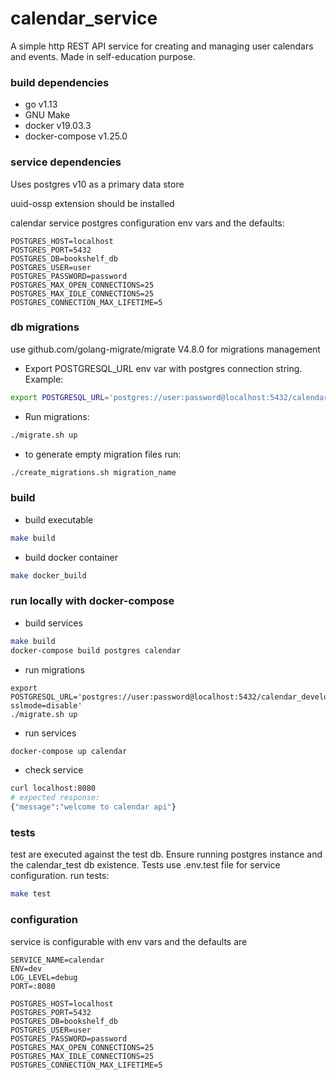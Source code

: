# calendar_service

A simple http REST API service for creating and managing user calendars and events. Made in self-education purpose.

### build dependencies

* go v1.13
* GNU Make
* docker v19.03.3
* docker-compose v1.25.0

### service dependencies

Uses postgres v10 as a primary data store

uuid-ossp extension should be installed

calendar service postgres configuration env vars and the defaults:
```.env
POSTGRES_HOST=localhost
POSTGRES_PORT=5432
POSTGRES_DB=bookshelf_db
POSTGRES_USER=user
POSTGRES_PASSWORD=password
POSTGRES_MAX_OPEN_CONNECTIONS=25
POSTGRES_MAX_IDLE_CONNECTIONS=25
POSTGRES_CONNECTION_MAX_LIFETIME=5
```

### db migrations

use github.com/golang-migrate/migrate V4.8.0 for migrations management
* Export POSTGRESQL_URL env var with postgres connection string. Example:
```sh
export POSTGRESQL_URL='postgres://user:password@localhost:5432/calendar_development?sslmode=disable'
``` 

* Run migrations:
```sh
./migrate.sh up
``` 

* to generate empty migration files run:
```sh
./create_migrations.sh migration_name
```

### build

* build executable
```sh
make build
```

* build docker container
```sh
make docker_build
```

### run locally with docker-compose

* build services
```sh
make build
docker-compose build postgres calendar
```

* run migrations
```shell script
export POSTGRESQL_URL='postgres://user:password@localhost:5432/calendar_development?sslmode=disable'
./migrate.sh up
```

* run services
```sh
docker-compose up calendar
```

* check service
```sh
curl localhost:8080
# expected response:
{"message":"welcome to calendar api"}
```

### tests
test are executed against the test db. Ensure running postgres instance and the calendar_test db existence. Tests use .env.test file for service configuration.
run tests:
```sh
make test
```

### configuration

service is configurable with env vars and the defaults are

```.env
SERVICE_NAME=calendar
ENV=dev
LOG_LEVEL=debug
PORT=:8080

POSTGRES_HOST=localhost
POSTGRES_PORT=5432
POSTGRES_DB=bookshelf_db
POSTGRES_USER=user
POSTGRES_PASSWORD=password
POSTGRES_MAX_OPEN_CONNECTIONS=25
POSTGRES_MAX_IDLE_CONNECTIONS=25
POSTGRES_CONNECTION_MAX_LIFETIME=5
```
